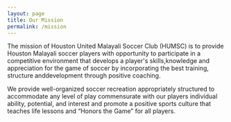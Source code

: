 ```yaml
---
layout: page
title: Our Mission
permalink: /mission
---
```


The mission of Houston United Malayali Soccer Club (HUMSC) is to provide Houston Malayali soccer players with opportunity to participate in a competitive environment that develops a player's skills,knowledge and appreciation for the game of soccer by incorporating the best training, structure anddevelopment through positive coaching.

We provide well-organized soccer recreation appropriately structured to accommodate any level of play commensurate with our players individual ability, potential, and interest and promote a positive sports culture that teaches life lessons and “Honors the Game” for all players.